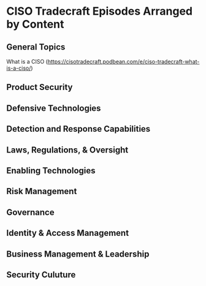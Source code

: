# CISO Tradecraft Episodes Arranged by Content

## General Topics
What is a CISO (https://cisotradecraft.podbean.com/e/ciso-tradecraft-what-is-a-ciso/)

## Product Security
## Defensive Technologies
## Detection and Response Capabilities
## Laws, Regulations, & Oversight
## Enabling Technologies
## Risk Management
## Governance
## Identity & Access Management
## Business Management & Leadership
## Security Culuture
